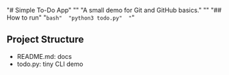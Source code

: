 "# Simple To-Do App" 
"" 
"A small demo for Git and GitHub basics." 
"" 
"## How to run" 
"```bash" 
"python3 todo.py" 
"```" 

## Project Structure
- README.md: docs
- todo.py: tiny CLI demo

